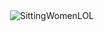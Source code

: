 <div align="center">
    <img src="https://images.cooltext.com/5709356.png" height="5px" width="50px">
    <img src="https://d9jhi50qo719s.cloudfront.net/7ap/samples/iir_800.gif?230809025525%22" alt="SittingWomenLOL" left="10" top="10">
</div>
